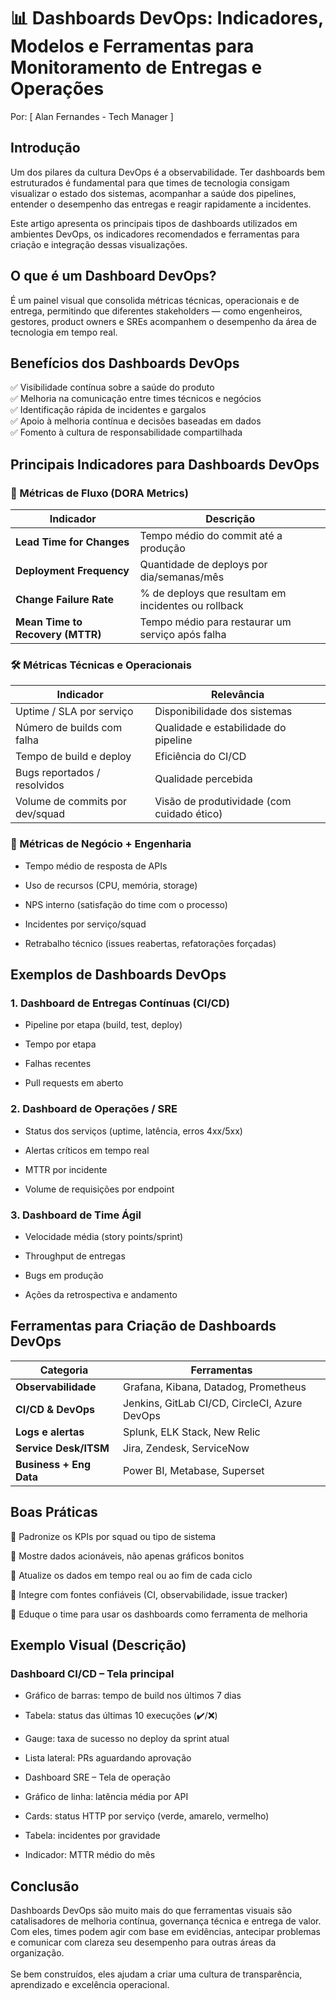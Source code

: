 # 📊 Dashboards DevOps: Indicadores, Modelos e Ferramentas para Monitoramento de Entregas e Operações
Por: [ Alan Fernandes - Tech Manager ]

## Introdução
Um dos pilares da cultura DevOps é a observabilidade. Ter dashboards bem estruturados é fundamental para que times de tecnologia consigam visualizar o estado dos sistemas, acompanhar a saúde dos pipelines, entender o desempenho das entregas e reagir rapidamente a incidentes.

Este artigo apresenta os principais tipos de dashboards utilizados em ambientes DevOps, os indicadores recomendados e ferramentas para criação e integração dessas visualizações.

## O que é um Dashboard DevOps?
É um painel visual que consolida métricas técnicas, operacionais e de entrega, permitindo que diferentes stakeholders — como engenheiros, gestores, product owners e SREs acompanhem o desempenho da área de tecnologia em tempo real.

## Benefícios dos Dashboards DevOps
✅ Visibilidade contínua sobre a saúde do produto \
✅ Melhoria na comunicação entre times técnicos e negócios \
✅ Identificação rápida de incidentes e gargalos \
✅ Apoio à melhoria contínua e decisões baseadas em dados \
✅ Fomento à cultura de responsabilidade compartilhada

## Principais Indicadores para Dashboards DevOps
### 🔁 Métricas de Fluxo (DORA Metrics)
| Indicador                        | Descrição                                           |
| -------------------------------- | --------------------------------------------------- |
| **Lead Time for Changes**        | Tempo médio do commit até a produção                |
| **Deployment Frequency**         | Quantidade de deploys por dia/semanas/mês           |
| **Change Failure Rate**          | % de deploys que resultam em incidentes ou rollback |
| **Mean Time to Recovery (MTTR)** | Tempo médio para restaurar um serviço após falha    |

### 🛠️ Métricas Técnicas e Operacionais
| Indicador                       | Relevância                                 |
| ------------------------------- | ------------------------------------------ |
| Uptime / SLA por serviço        | Disponibilidade dos sistemas               |
| Número de builds com falha      | Qualidade e estabilidade do pipeline       |
| Tempo de build e deploy         | Eficiência do CI/CD                        |
| Bugs reportados / resolvidos    | Qualidade percebida                        |
| Volume de commits por dev/squad | Visão de produtividade (com cuidado ético) |


### 🎯 Métricas de Negócio + Engenharia
- Tempo médio de resposta de APIs

- Uso de recursos (CPU, memória, storage)

- NPS interno (satisfação do time com o processo)

- Incidentes por serviço/squad

- Retrabalho técnico (issues reabertas, refatorações forçadas)

## Exemplos de Dashboards DevOps
### 1. Dashboard de Entregas Contínuas (CI/CD)
- Pipeline por etapa (build, test, deploy)

- Tempo por etapa

- Falhas recentes

- Pull requests em aberto

### 2. Dashboard de Operações / SRE
- Status dos serviços (uptime, latência, erros 4xx/5xx)

- Alertas críticos em tempo real

- MTTR por incidente

- Volume de requisições por endpoint

### 3. Dashboard de Time Ágil
- Velocidade média (story points/sprint)

- Throughput de entregas

- Bugs em produção

- Ações da retrospectiva e andamento

## Ferramentas para Criação de Dashboards DevOps
| Categoria               | Ferramentas                                   |
| ----------------------- | --------------------------------------------- |
| **Observabilidade**     | Grafana, Kibana, Datadog, Prometheus          |
| **CI/CD & DevOps**      | Jenkins, GitLab CI/CD, CircleCI, Azure DevOps |
| **Logs e alertas**      | Splunk, ELK Stack, New Relic                  |
| **Service Desk/ITSM**   | Jira, Zendesk, ServiceNow                     |
| **Business + Eng Data** | Power BI, Metabase, Superset                  |


## Boas Práticas
📐 Padronize os KPIs por squad ou tipo de sistema

🎯 Mostre dados acionáveis, não apenas gráficos bonitos

🔄 Atualize os dados em tempo real ou ao fim de cada ciclo

🧩 Integre com fontes confiáveis (CI, observabilidade, issue tracker)

🧠 Eduque o time para usar os dashboards como ferramenta de melhoria

## Exemplo Visual (Descrição)
### Dashboard CI/CD – Tela principal

- Gráfico de barras: tempo de build nos últimos 7 dias

- Tabela: status das últimas 10 execuções (✔️/❌)

- Gauge: taxa de sucesso no deploy da sprint atual

- Lista lateral: PRs aguardando aprovação

- Dashboard SRE – Tela de operação

- Gráfico de linha: latência média por API

- Cards: status HTTP por serviço (verde, amarelo, vermelho)

- Tabela: incidentes por gravidade

- Indicador: MTTR médio do mês

## Conclusão
Dashboards DevOps são muito mais do que ferramentas visuais são catalisadores de melhoria contínua, governança técnica e entrega de valor. Com eles, times podem agir com base em evidências, antecipar problemas e comunicar com clareza seu desempenho para outras áreas da organização. \
\
Se bem construídos, eles ajudam a criar uma cultura de transparência, aprendizado e excelência operacional.

